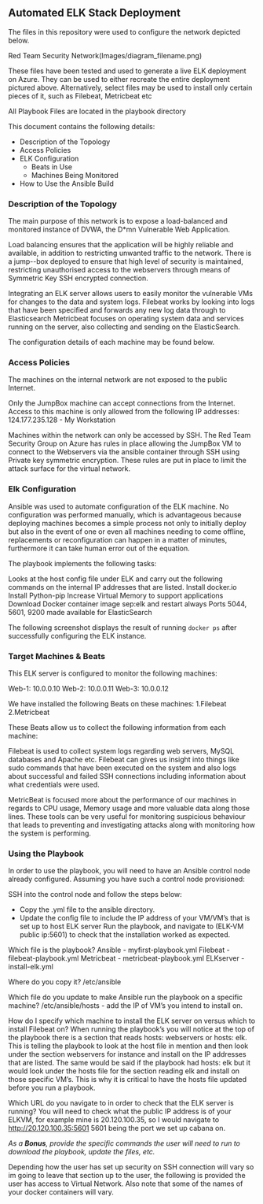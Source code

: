 ## Automated ELK Stack Deployment

The files in this repository were used to configure the network depicted below.

Red Team Security Network(Images/diagram_filename.png) 

These files have been tested and used to generate a live ELK deployment on Azure. They can be used to either recreate the entire deployment pictured above. Alternatively, select files may be used to install only certain pieces of it, such as Filebeat, Metricbeat etc

All Playbook Files are located in the playbook directory

This document contains the following details:
- Description of the Topology
- Access Policies
- ELK Configuration
  - Beats in Use
  - Machines Being Monitored
- How to Use the Ansible Build


### Description of the Topology

The main purpose of this network is to expose a load-balanced and monitored instance of DVWA, the D*mn Vulnerable Web Application.

Load balancing ensures that the application will be highly reliable and available, in addition to restricting unwanted traffic to the network.
There is a jump--box deployed to ensure that high level of security is maintained, restricting unauthorised access to the webservers through means of Symmetric Key SSH encrypted connection.   

Integrating an ELK server allows users to easily monitor the vulnerable VMs for changes to the data and system logs.
Filebeat works by looking into logs that have been specified and forwards any new log data through to Elasticsearch 
Metricbeat focuses on operating system data and services running on the server, also collecting and sending on the ElasticSearch.

The configuration details of each machine may be found below.










### Access Policies

The machines on the internal network are not exposed to the public Internet. 

Only the JumpBox machine can accept connections from the Internet. Access to this machine is only allowed from the following IP addresses:
124.177.235.128 - My Workstation

Machines within the network can only be accessed by SSH. The Red Team Security Group on Azure has rules in place allowing the JumpBox VM to connect to the Webservers via the ansible container through SSH using Private key symmetric encryption. These rules are put in place to limit the attack surface for the virtual network.







### Elk Configuration

Ansible was used to automate configuration of the ELK machine. No configuration was performed manually, which is advantageous because deploying machines becomes a simple process not only to initially deploy but also in the event of one or even all machines needing to come offline, replacements or reconfiguration can happen in a matter of minutes, furthermore it can take human error out of the equation.


The playbook implements the following tasks:

Looks at the host config file under ELK and carry out the following commands on the internal IP addresses that are listed.
Install docker.io
Install Python-pip
Increase Virtual Memory to support applications
Download Docker container image sep:elk and restart always
Ports 5044, 5601, 9200 made available for ElasticSearch




The following screenshot displays the result of running `docker ps` after successfully configuring the ELK instance.


### Target Machines & Beats
This ELK server is configured to monitor the following machines:

Web-1: 10.0.0.10
Web-2: 10.0.0.11
Web-3: 10.0.0.12


We have installed the following Beats on these machines:
1.Filebeat
2.Metricbeat

These Beats allow us to collect the following information from each machine:

Filebeat is used to collect system logs regarding web servers, MySQL databases and Apache etc. Filebeat can gives us insight into things like sudo commands that have been executed on the system and also logs about successful and failed SSH connections including information about what credentials were used.

MetricBeat is focused more about the performance of our machines in regards to CPU usage, Memory usage and more valuable data along those lines. These tools can be very useful for monitoring suspicious behaviour that leads to preventing and investigating attacks along with monitoring how the system is performing.

### Using the Playbook
In order to use the playbook, you will need to have an Ansible control node already configured. Assuming you have such a control node provisioned: 

SSH into the control node and follow the steps below:
- Copy the .yml file to the ansible directory.
- Update the config file to include the IP address of your VM/VM’s that is set up to host ELK server
Run the playbook, and navigate to (ELK-VM public ip:5601) to check that the installation worked as expected.


Which file is the playbook? 
Ansible - myfirst-playbook.yml
Filebeat - filebeat-playbook.yml
Metricbeat - metricbeat-playbook.yml
ELKserver - install-elk.yml

Where do you copy it?
/etc/ansible

Which file do you update to make Ansible run the playbook on a specific machine? 
/etc/ansible/hosts - add the IP of VM’s you intend to install on.

How do I specify which machine to install the ELK server on versus which to install Filebeat on?
When running the playbook’s you will notice at the top of the playbook there is a section that reads hosts: webservers or hosts: elk. This is telling the playbook to look at the host file in mention and then look under the section webservers for instance and install on the IP addresses that are listed. The same would be said if the playbook had hosts: elk but it would look under the hosts file for the section reading elk and install on those specific VM’s. This is why it is critical to have the hosts file updated before you run a playbook.


Which URL do you navigate to in order to check that the ELK server is running?
 You will need to check what the public IP address is of your ELKVM, for example mine is 20.120.100.35, so I would navigate to http://20.120.100.35:5601 
5601 being the port we set up cabana on.


_As a **Bonus**, provide the specific commands the user will need to run to download the playbook, update the files, etc._

Depending how the user has set up security on SSH connection will vary so im going to leave that section up to the user, the following is provided the user has access to Virtual Network. Also note that some of the names of your docker containers will vary.

